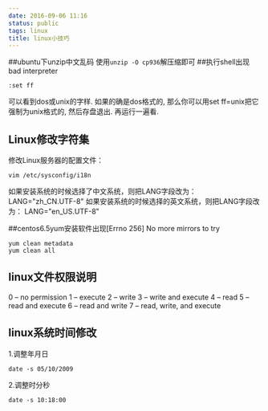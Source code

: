 ```yaml
---
date: 2016-09-06 11:16
status: public
tags: linux
title: linux小技巧
---
```


##ubuntu下unzip中文乱码
使用`unzip -O cp936`解压缩即可
##执行shell出现bad interpreter 

    :set ff
可以看到dos或unix的字样. 如果的确是dos格式的, 那么你可以用set ff=unix把它强制为unix格式的, 然后存盘退出. 再运行一遍看.
## Linux修改字符集
修改Linux服务器的配置文件：

    vim /etc/sysconfig/i18n
如果安装系统的时候选择了中文系统，则把LANG字段改为：
LANG="zh_CN.UTF-8"
如果安装系统的时候选择的英文系统，则把LANG字段改为：
LANG="en_US.UTF-8"

##centos6.5yum安装软件出现[Errno 256] No more mirrors to try

    yum clean metadata
    yum clean all

## linux文件权限说明

0 – no permission
1 – execute
2 – write
3 – write and execute
4 – read
5 – read and execute
6 – read and write
7 – read, write, and execute

## linux系统时间修改
1.调整年月日
    
    date -s 05/10/2009 
2.调整时分秒
    
    date -s 10:18:00